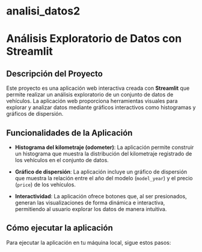 # analisi_datos2
# Análisis Exploratorio de Datos con Streamlit

## Descripción del Proyecto

Este proyecto es una aplicación web interactiva creada con **Streamlit** que permite realizar un análisis exploratorio de un conjunto de datos de vehículos. La aplicación web proporciona herramientas visuales para explorar y analizar datos mediante gráficos interactivos como histogramas y gráficos de dispersión.

## Funcionalidades de la Aplicación

- **Histograma del kilometraje (odometer)**: La aplicación permite construir un histograma que muestra la distribución del kilometraje registrado de los vehículos en el conjunto de datos.
  
- **Gráfico de dispersión**: La aplicación incluye un gráfico de dispersión que muestra la relación entre el año del modelo (`model_year`) y el precio (`price`) de los vehículos.
  
- **Interactividad**: La aplicación ofrece botones que, al ser presionados, generan las visualizaciones de forma dinámica e interactiva, permitiendo al usuario explorar los datos de manera intuitiva.

## Cómo ejecutar la aplicación

Para ejecutar la aplicación en tu máquina local, sigue estos pasos:

